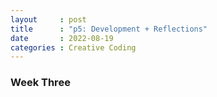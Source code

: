 ```yaml
---
layout     : post
title      : "p5: Development + Reflections"
date       : 2022-08-19
categories : Creative Coding
---
```


### Week Three